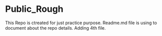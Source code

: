 # Public_Rough
This Repo is ctreated for just practice purpose.
Readme.md file is using to document about the repo details.
Adding 4th file.
